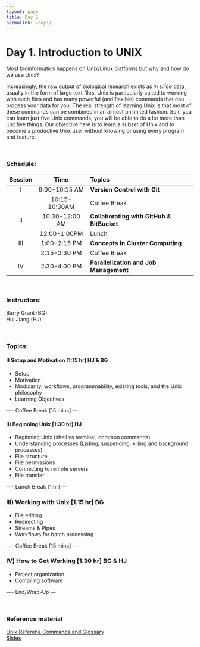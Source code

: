```yaml
---
layout: page
title: Day 1 
permalink: /day1/
---
```


# Day 1. Introduction to UNIX
Most bioinformatics happens on Unix/Linux platforms but why and how do we use Unix?

Increasingly, the raw output of biological research exists as _in silico_ data, usually in the form of large text files. Unix is particularly suited to working with such files and has many powerful (and flexible) commands that can process your data for you. The real strength of learning Unix is that most of these commands can be combined in an almost unlimited fashion. So if you can learn just five Unix commands, you will be able to do a lot more than just five things. Our objective here is to learn a subset of Unix and to become a productive Unix user without knowing or using every program and feature.

<br>

### Schedule:

| Session | Time           | Topics                   | 
| :-----: |:--------------:| :----------------------- | 
| I       | 9:00-10:15 AM  | **Version Control with Git** | 
|         | 10:15-10:30AM  | Coffee Break             | 
| II      | 10:30-12:00 AM | **Collaborating with GitHub & BitBucket**       | 
|         | 12:00-1:00PM   | Lunch                    | 
| III     | 1:00-2:15 PM   | **Concepts in Cluster Computing**    | 
|         | 2:15-2:30 PM   | Coffee Break             | 
| IV      | 2:30-4:00 PM   | **Parallelization and Job Management**   | 


<br>

### Instructors:
Barry Grant (BG)  
Hui Jiang (HJ)

<br>

### Topics:

#### I)   Setup and Motivation [1:15 hr]  HJ & BG
- Setup
- Motivation
 - Modularity, workflows, programmability, existing tools, and the Unix philosophy
- Learning Objectives


—- Coffee Break [15 mins] —  

#### II)   Beginning Unix [1:30 hr]  HJ
- Beginning Unix (shell vs terminal, common commands)
- Understanding processes (Listing, suspending, killing and background processes)
- File structure,
- File permissions
- Connecting to remote servers
- File transfer

—- Lunch Break [1 hr] —  

### III)   Working with Unix [1.15 hr] BG
- File editing
- Redirecting
- Streams & Pipes 
- Workflows for batch processing 


—- Coffee Break [15 mins] —  

### IV)   How to Get Working [1.30 hr] BG & HJ
- Project organization   
- Compiling software

—- End/Wrap-Up —

<br>

### Reference material
[Unix Referene Commands and Glossary](../class-material/unix-reference.html)  
[Slides]()
